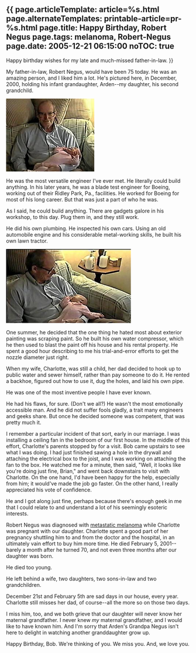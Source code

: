 {{
page.articleTemplate: article=%s.html
page.alternateTemplates: printable-article=pr-%s.html
page.title: Happy Birthday, Robert Negus
page.tags: melanoma, Robert-Negus
page.date: 2005-12-21 06:15:00
noTOC: true
---
Happy birthday wishes for my late and much-missed father-in-law.
}}

My father-in-law, Robert Negus, would have been 75 today. He was an
amazing person, and I liked him a lot. He's pictured here, in
December, 2000, holding his infant grandaughter, Arden--my
daughter, his second grandchild.

![Robert Negus](../images/bob_negus_1.jpg)

He was the most versatile engineer I've ever met. He literally
could build anything. In his later years, he was a blade test
engineer for Boeing, working out of their Ridley Park, Pa.,
facilities. He worked for Boeing for most of his long career. But
that was just a part of who he was.

As I said, he could build anything. There are gadgets galore in his
workshop, to this day. Plug them in, and they still work.

He did his own plumbing. He inspected his own cars. Using an old
automobile engine and his considerable metal-working skills, he
built his own lawn tractor.

![Robert Negus](../images/bob_negus_2.jpg)

One summer, he decided that the one thing he hated most about
exterior painting was scraping paint. So he built his own water
compressor, which he then used to blast the paint off his house and
his rental property. He spent a good hour describing to me his
trial-and-error efforts to get the nozzle diameter just right.

When my wife, Charlotte, was still a child, her dad decided to hook
up to public water and sewer himself, rather than pay someone to do
it. He rented a backhoe, figured out how to use it, dug the holes,
and laid his own pipe.

He was one of the most inventive people I have ever known.

He had his flaws, for sure. (Don't we all?) He wasn't the most
emotionally accessible man. And he did not suffer fools gladly, a
trait many engineers and geeks share. But once he decided someone
was competent, that was pretty much it.

I remember a particular incident of that sort, early in our
marriage. I was installing a ceiling fan in the bedroom of our
first house. In the middle of this effort, Charlotte's parents
stopped by for a visit. Bob came upstairs to see what I was doing.
I had just finished sawing a hole in the drywall and attaching the
electrical box to the joist, and I was working on attaching the fan
to the box. He watched me for a minute, then said, "Well, it looks
like you're doing just fine, Brian," and went back downstairs to
visit with Charlotte. On the one hand, I'd have been happy for the
help, especially from him; it would've made the job go faster. On
the other hand, I really appreciated his vote of confidence.

He and I got along just fine, perhaps because there's enough geek
in me that I could relate to and understand a lot of his seemingly
esoteric interests.

Robert Negus was diagnosed with
[metastatic melanoma][]
while Charlotte was pregnant with our daughter. Charlotte spent a
good part of her pregnancy shuttling him to and from the doctor and
the hospital, in an ultimately vain effort to buy him more time. He
died February 5, 2001--barely a month after he turned 70, and not
even three months after our daughter was born.

He died too young.

He left behind a wife, two daughters, two sons-in-law and two
grandchildren.

December 21st and February 5th are sad days in our house, every
year. Charlotte still misses her dad, of course--all the more so on
those two days.

I miss him, too, and we both grieve that our daughter will never
know her maternal grandfather. I never knew *my* maternal
grandfather, and I would like to have known him. And I'm sorry that
Arden's Grandpa Negus isn't here to delight in watching another
granddaughter grow up.

Happy Birthday, Bob. We're thinking of you. We miss you. And, we
love you.

[metastatic melanoma]: http://www.webmd.com/hw/health_guide_atoz/hw206142.asp
